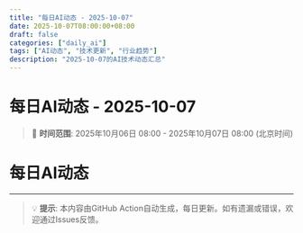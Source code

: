 ```yaml
---
title: "每日AI动态 - 2025-10-07"
date: 2025-10-07T08:00:00+08:00
draft: false
categories: ["daily_ai"]
tags: ["AI动态", "技术更新", "行业趋势"]
description: "2025-10-07的AI技术动态汇总"
---
```


# 每日AI动态 - 2025-10-07

> 📅 **时间范围**: 2025年10月06日 08:00 - 2025年10月07日 08:00 (北京时间)

# 每日AI动态



---

> 💡 **提示**: 本内容由GitHub Action自动生成，每日更新。如有遗漏或错误，欢迎通过Issues反馈。
